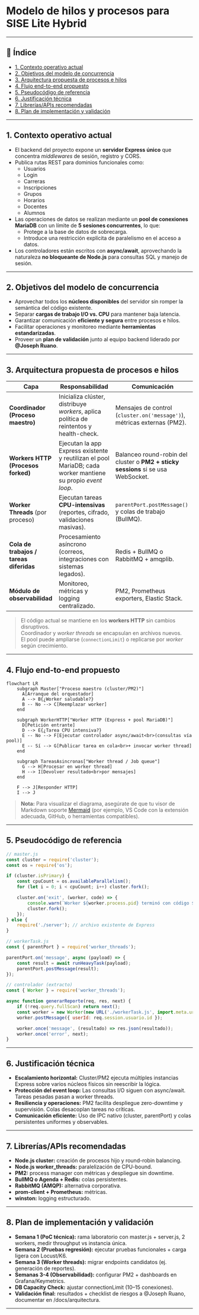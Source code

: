 # Modelo de hilos y procesos para **SISE Lite Hybrid**

---

## 📑 Índice

- [1. Contexto operativo actual](#1-contexto-operativo-actual)
- [2. Objetivos del modelo de concurrencia](#2-objetivos-del-modelo-de-concurrencia)
- [3. Arquitectura propuesta de procesos e hilos](#3-arquitectura-propuesta-de-procesos-e-hilos)
- [4. Flujo end-to-end propuesto](#4-flujo-end-to-end-propuesto)
- [5. Pseudocódigo de referencia](#5-pseudocódigo-de-referencia)
- [6. Justificación técnica](#6-justificación-técnica)
- [7. Librerías/APIs recomendadas](#7-libreríasapis-recomendadas)
- [8. Plan de implementación y validación](#8-plan-de-implementación-y-validación)

---

## 1. Contexto operativo actual

- El backend del proyecto expone un **servidor Express único** que concentra *middlewares* de sesión, registro y CORS.  
- Publica rutas REST para dominios funcionales como:
  - Usuarios
  - Login
  - Carreras
  - Inscripciones
  - Grupos
  - Horarios
  - Docentes
  - Alumnos  
- Las operaciones de datos se realizan mediante un **pool de conexiones MariaDB** con un límite de **5 sesiones concurrentes**, lo que:
  - Protege a la base de datos de sobrecarga.
  - Introduce una restricción explícita de paralelismo en el acceso a datos.  
- Los controladores están escritos con **async/await**, aprovechando la naturaleza **no bloqueante de Node.js** para consultas SQL y manejo de sesión.

---

## 2. Objetivos del modelo de concurrencia

- Aprovechar todos los **núcleos disponibles** del servidor sin romper la semántica del código existente.  
- Separar **cargas de trabajo I/O vs. CPU** para mantener baja latencia.  
- Garantizar comunicación **eficiente y segura** entre procesos e hilos.  
- Facilitar operaciones y monitoreo mediante **herramientas estandarizadas**.  
- Proveer un **plan de validación** junto al equipo backend liderado por **@Joseph Ruano**.  

---

## 3. Arquitectura propuesta de procesos e hilos

| **Capa**                        | **Responsabilidad**                                                                 | **Comunicación**                                                                 |
|---------------------------------|-------------------------------------------------------------------------------------|---------------------------------------------------------------------------------|
| **Coordinador (Proceso maestro)** | Inicializa clúster, distribuye *workers*, aplica política de reintentos y health-check. | Mensajes de control (`cluster.on('message')`), métricas externas (PM2).          |
| **Workers HTTP (Procesos forked)** | Ejecutan la app Express existente y reutilizan el pool MariaDB; cada worker mantiene su propio *event loop*. | Balanceo round-robin del cluster o **PM2 + sticky sessions** si se usa WebSocket. |
| **Worker Threads** (por proceso) | Ejecutan tareas **CPU-intensivas** (reportes, cifrado, validaciones masivas).       | `parentPort.postMessage()` y colas de trabajo (BullMQ).                         |
| **Cola de trabajos / tareas diferidas** | Procesamiento asíncrono (correos, integraciones con sistemas legados).              | Redis + BullMQ o RabbitMQ + amqplib.                                            |
| **Módulo de observabilidad**     | Monitoreo, métricas y logging centralizado.                                         | PM2, Prometheus exporters, Elastic Stack.                                       |

> El código actual se mantiene en los **workers HTTP** sin cambios disruptivos.  
> Coordinador y *worker threads* se encapsulan en archivos nuevos.  
> El pool puede ampliarse (`connectionLimit`) o replicarse por *worker* según crecimiento.

---


## 4. Flujo end-to-end propuesto

```mermaid
flowchart LR
    subgraph Master["Proceso maestro (cluster/PM2)"]
      A[Arranque del orquestador]
      A --> B{¿Worker saludable?}
      B -- No --> C[Reemplazar worker]
    end

    subgraph WorkerHTTP["Worker HTTP (Express + pool MariaDB)"]
      D[Petición entrante]
      D --> E{¿Tarea CPU intensiva?}
      E -- No --> F[Ejecutar controlador async/await<br>(consultas vía pool)]
      E -- Sí --> G[Publicar tarea en cola<br>+ invocar worker thread]
    end

    subgraph TareasAsincronas["Worker thread / Job queue"]
      G --> H[Procesar en worker thread]
      H --> I[Devolver resultado<br>por mensajes]
    end

    F --> J[Responder HTTP]
    I --> J
```

> **Nota:** Para visualizar el diagrama, asegúrate de que tu visor de Markdown soporte [Mermaid](https://mermaid-js.github.io/mermaid/#/) (por ejemplo, VS Code con la extensión adecuada, GitHub, o herramientas compatibles).


---

## 5. Pseudocódigo de referencia

```js
// master.js
const cluster = require('cluster');
const os = require('os');

if (cluster.isPrimary) {
    const cpuCount = os.availableParallelism();
    for (let i = 0; i < cpuCount; i++) cluster.fork();

    cluster.on('exit', (worker, code) => {
        console.warn(`Worker ${worker.process.pid} terminó con código ${code}. Reiniciando...`);
        cluster.fork();
    });
} else {
    require('./server'); // archivo existente de Express
}

// workerTask.js
const { parentPort } = require('worker_threads');

parentPort.on('message', async (payload) => {
    const result = await runHeavyTask(payload);
    parentPort.postMessage(result);
});

// controlador (extracto)
const { Worker } = require('worker_threads');

async function generarReporte(req, res, next) {
    if (!req.query.fullScan) return next();
    const worker = new Worker(new URL('./workerTask.js', import.meta.url));
    worker.postMessage({ userId: req.session.usuario.id });

    worker.once('message', (resultado) => res.json(resultado));
    worker.once('error', next);
}
```

---

## 6. Justificación técnica

- **Escalamiento horizontal:** Cluster/PM2 ejecuta múltiples instancias Express sobre varios núcleos físicos sin reescribir la lógica.
- **Protección del event loop:** Las consultas I/O siguen con async/await. Tareas pesadas pasan a worker threads.
- **Resiliencia y operaciones:** PM2 facilita despliegue zero-downtime y supervisión. Colas desacoplan tareas no críticas.
- **Comunicación eficiente:** Uso de IPC nativo (cluster, parentPort) y colas persistentes uniformes y observables.

---

## 7. Librerías/APIs recomendadas

- **Node.js cluster:** creación de procesos hijo y round-robin balancing.
- **Node.js worker_threads:** paralelización de CPU-bound.
- **PM2:** process manager con métricas y despliegue sin downtime.
- **BullMQ o Agenda + Redis:** colas persistentes.
- **RabbitMQ (AMQP):** alternativa corporativa.
- **prom-client + Prometheus:** métricas.
- **winston:** logging estructurado.

---

## 8. Plan de implementación y validación

- **Semana 1 (PoC técnica):** rama laboratorio con master.js + server.js, 2 workers, medir throughput vs instancia única.
- **Semana 2 (Pruebas regresión):** ejecutar pruebas funcionales + carga ligera con Locust/K6.
- **Semana 3 (Worker threads):** migrar endpoints candidatos (ej. generación de reportes).
- **Semanas 3-4 (Observabilidad):** configurar PM2 + dashboards en Grafana/Keymetrics.
- **DB Capacity Check:** ajustar connectionLimit (10–15 conexiones).
- **Validación final:** resultados + checklist de riesgos a @Joseph Ruano, documentar en /docs/arquitectura.

---
